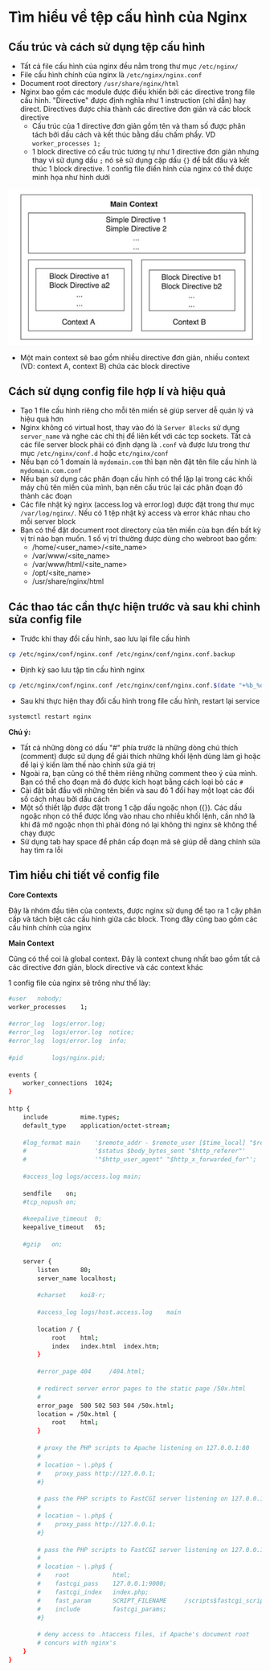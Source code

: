 # Tìm hiểu về tệp cấu hình của Nginx

## Cấu trúc và cách sử dụng tệp cấu hình

- Tất cả file cấu hình của nginx đều nằm trong thư mục ```/etc/nginx/```
- File cấu hình chính của nginx là ```/etc/nginx/nginx.conf```
- Document root directory ```/usr/share/nginx/html```
- Nginx bao gồm các module được điều khiển bởi các directive trong file cấu hình. "Directive" được định nghĩa như 1 instruction (chỉ dẫn) hay direct. Directives được chia thành các directive đơn giản và các block directive
    - Cấu trúc của 1 directive đơn giản gồm tên và tham số được phân tách bởi dấu cách và kết thúc bằng dấu chấm phẩy. VD ```worker_processes 1;```
    - 1 block directive có cấu trúc tương tự như 1 directive đơn giản nhưng thay vì sử dụng dấu ```;``` nó sẽ sử dụng cặp dấu ```{}``` để bắt đầu và kết thúc 1 block directive. 1 config file điển hình của nginx có thể được minh họa như hình dưới

![](./images/nginx_config_file_1.png)

- Một main context sẽ bao gồm nhiều directive đơn giản, nhiều context (VD: context A, context B) chứa các block directive

## Cách sử dụng config file hợp lí và hiệu quả

- Tạo 1 file cấu hình riêng cho mỗi tên miền sẽ giúp server dễ quản lý và hiệu quả hơn
- Nginx không có virtual host, thay vào đó là ```Server Blocks``` sử dụng ```server_name``` và nghe các chỉ thị để liên kết với các tcp sockets. Tất cả các file server block phải có định dạng là ```.conf``` và được lưu trong thư mục ```/etc/nginx/conf.d``` hoặc ```etc/nginx/conf```
- Nếu bạn có 1 domain là ```mydomain.com``` thì bạn nên đặt tên file cấu hình là ```mydomain.com.conf```
- Nếu bạn sử dụng các phân đoạn cấu hình có thể lặp lại trong các khối máy chủ tên miền của mình, bạn nên cấu trúc lại các phân đoạn đó thành các đoạn
- Các file nhật ký nginx (access.log và error.log) được đặt trong thư mục ```/var/log/nginx/```. Nếu có 1 tệp nhật ký access và error khác nhau cho mỗi server block
- Bạn có thể đặt document root directory của tên miền của bạn đến bất kỳ vị trí nào bạn muốn. 1 số vị trí thường được dùng cho webroot bao gồm:
    - /home/<user_name>/<site_name>
    - /var/www/<site_name>
    - /var/www/html/<site_name>
    - /opt/<site_name>
    - /usr/share/nginx/html

## Các thao tác cần thực hiện trước và sau khi chỉnh sửa config file

- Trước khi thay đổi cấu hình, sao lưu lại file cấu hình

```sh
cp /etc/nginx/conf/nginx.conf /etc/nginx/conf/nginx.conf.backup
```

- Định kỳ sao lưu tập tin cấu hình nginx

```sh
cp /etc/nginx/conf/nginx.conf /etc/nginx/conf/nginx.conf.$(date "+%b_%d_%Y_%H.%M.%S")
```

- Sau khi thực hiện thay đổi cấu hình trong file cấu hình, restart lại service 

```sh
systemctl restart nginx
```

**Chú ý:**
- Tất cả những dòng có dấu "#" phía trước là những dòng chú thích (comment) được sử dụng để giải thích những khối lệnh dùng làm gì hoặc để lại ý kiến làm thế nào chỉnh sửa giá trị
- Ngoài ra, bạn cũng có thể thêm riêng những comment theo ý của mình. Bạn có thể cho đoạn mã đó được kích hoạt bằng cách loại bỏ các ```#```
- Cài đặt bắt đầu với những tên biến và sau đó 1 đối hay một loạt các đối số cách nhau bởi dấu cách
- Một số thiết lập được đặt trong 1 cặp dấu ngoặc nhọn ({}). Các dấu ngoặc nhọn có thể được lồng vào nhau cho nhiều khối lệnh, cần nhớ là khi đã mở ngoặc nhọn thì phải đóng nó lại không thì nginx sẽ không thể chạy được
- Sử dụng tab hay space để phân cấp đoạn mã sẽ giúp dễ dàng chỉnh sửa hay tìm ra lỗi

## Tìm hiểu chi tiết về config file

**Core Contexts**

Đây là nhóm đầu tiên của contexts, được nginx sử dụng để tạo ra 1 cây phân cấp và tách biệt các cấu hình giữa các block. Trong đây cũng bao gồm các cấu hình chính của nginx

**Main Context**

Cũng có thể coi là global context. Đây là context chung nhất bao gồm tất cả các directive đơn giản, block directive và các context khác

1 config file của nginx sẽ trông như thế lày:

```sh
#user   nobody;
worker_processes    1;

#error_log  logs/error.log;
#error_log  logs/error.log  notice;
#error_log  logs/error.log  info;

#pid        logs/nginx.pid;

events {
    worker_connections  1024;
}

http {
    include         mime.types;
    default_type    application/octet-stream;
    
    #log_format main    '$remote_addr - $remote_user [$time_local] "$request"'
    #                   '$status $body_bytes_sent "$http_referer"'
    #                   '"$http_user_agent" "$http_x_forwarded_for"';

    #access_log logs/access.log main;

    sendfile    on;
    #tcp_nopush on;

    #keepalive_timeout  0;
    keepalive_timeout   65;

    #gzip   on;

    server {
        listen      80;
        server_name localhost;

        #charset    koi8-r;

        #access_log logs/host.access.log    main

        location / {
            root    html;
            index   index.html  index.htm;
        }

        #error_page 404     /404.html;

        # redirect server error pages to the static page /50x.html
        #
        error_page  500 502 503 504 /50x.html;
        location = /50x.html {
            root    html;
        }

        # proxy the PHP scripts to Apache listening on 127.0.0.1:80
        #
        # location ~ \.php$ {
        #    proxy_pass http://127.0.0.1;
        #}

        # pass the PHP scripts to FastCGI server listening on 127.0.0.1:9000
        #
        # location ~ \.php$ {
        #    proxy_pass http://127.0.0.1;
        #}

        # pass the PHP scripts to FastCGI server listening on 127.0.0.1:9000
        #
        # location ~ \.php$ {
        #    root            html;
        #    fastcgi_pass    127.0.0.1:9000;
        #    fastcgi_index   index.php;
        #    fast_param      SCRIPT_FILENAME     /scripts$fastcgi_script_name;
        #    include         fastcgi_params;
        #}

        # deny access to .htaccess files, if Apache's document root
        # concurs with nginx's
    }
}